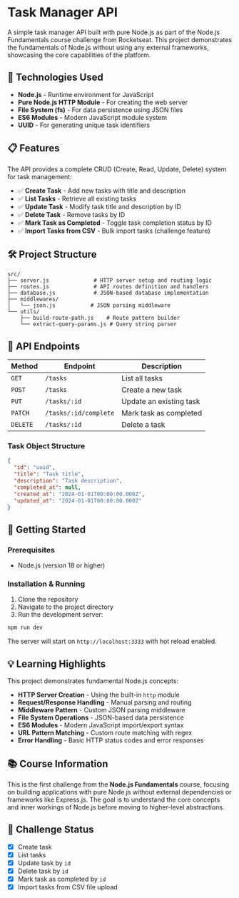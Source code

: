 # Task Manager API

A simple task manager API built with pure Node.js as part of the Node.js Fundamentals course challenge from Rocketseat. This project demonstrates the fundamentals of Node.js without using any external frameworks, showcasing the core capabilities of the platform.

## 🚀 Technologies Used

- **Node.js** - Runtime environment for JavaScript
- **Pure Node.js HTTP Module** - For creating the web server
- **File System (fs)** - For data persistence using JSON files
- **ES6 Modules** - Modern JavaScript module system
- **UUID** - For generating unique task identifiers

## 📋 Features

The API provides a complete CRUD (Create, Read, Update, Delete) system for task management:

- ✅ **Create Task** - Add new tasks with title and description
- ✅ **List Tasks** - Retrieve all existing tasks
- ✅ **Update Task** - Modify task title and description by ID
- ✅ **Delete Task** - Remove tasks by ID
- ✅ **Mark Task as Completed** - Toggle task completion status by ID
- ✅ **Import Tasks from CSV** - Bulk import tasks (challenge feature)

## 🛠️ Project Structure

```
src/
├── server.js              # HTTP server setup and routing logic
├── routes.js              # API routes definition and handlers
├── database.js            # JSON-based database implementation
├── middlewares/
│   └── json.js           # JSON parsing middleware
└── utils/
    ├── build-route-path.js    # Route pattern builder
    └── extract-query-params.js # Query string parser
```

## 🔧 API Endpoints

| Method | Endpoint | Description |
|--------|----------|-------------|
| `GET` | `/tasks` | List all tasks |
| `POST` | `/tasks` | Create a new task |
| `PUT` | `/tasks/:id` | Update an existing task |
| `PATCH` | `/tasks/:id/complete` | Mark task as completed |
| `DELETE` | `/tasks/:id` | Delete a task |

### Task Object Structure

```json
{
  "id": "uuid",
  "title": "Task title",
  "description": "Task description",
  "completed_at": null,
  "created_at": "2024-01-01T00:00:00.000Z",
  "updated_at": "2024-01-01T00:00:00.000Z"
}
```

## 🚀 Getting Started

### Prerequisites

- Node.js (version 18 or higher)

### Installation & Running

1. Clone the repository
2. Navigate to the project directory
3. Run the development server:

```bash
npm run dev
```

The server will start on `http://localhost:3333` with hot reload enabled.

## 💡 Learning Highlights

This project demonstrates fundamental Node.js concepts:

- **HTTP Server Creation** - Using the built-in `http` module
- **Request/Response Handling** - Manual parsing and routing
- **Middleware Pattern** - Custom JSON parsing middleware
- **File System Operations** - JSON-based data persistence
- **ES6 Modules** - Modern JavaScript import/export syntax
- **URL Pattern Matching** - Custom route matching with regex
- **Error Handling** - Basic HTTP status codes and error responses

## 📚 Course Information

This is the first challenge from the **Node.js Fundamentals** course, focusing on building applications with pure Node.js without external dependencies or frameworks like Express.js. The goal is to understand the core concepts and inner workings of Node.js before moving to higher-level abstractions.

## 🎯 Challenge Status

- [x] Create task
- [x] List tasks
- [x] Update task by `id`
- [x] Delete task by `id`
- [x] Mark task as completed by `id`
- [x] Import tasks from CSV file upload
